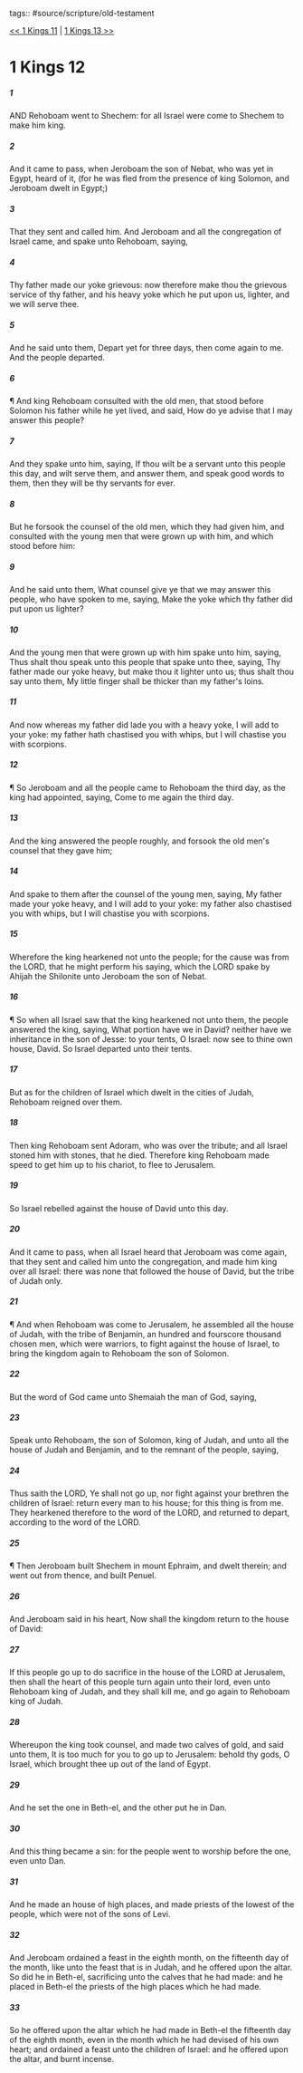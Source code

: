tags:: #source/scripture/old-testament

[<< 1 Kings 11](/old-testament/11_1_Kings/1_Kings_11.md) | [1 Kings 13 >>](/old-testament/11_1_Kings/1_Kings_13.md)

# 1 Kings 12

##### 1

AND Rehoboam went to Shechem: for all Israel were come to Shechem to make him king.

##### 2

And it came to pass, when Jeroboam the son of Nebat, who was yet in Egypt, heard of it, (for he was fled from the presence of king Solomon, and Jeroboam dwelt in Egypt;)

##### 3

That they sent and called him. And Jeroboam and all the congregation of Israel came, and spake unto Rehoboam, saying,

##### 4

Thy father made our yoke grievous: now therefore make thou the grievous service of thy father, and his heavy yoke which he put upon us, lighter, and we will serve thee.

##### 5

And he said unto them, Depart yet for three days, then come again to me. And the people departed.

##### 6

¶ And king Rehoboam consulted with the old men, that stood before Solomon his father while he yet lived, and said, How do ye advise that I may answer this people?

##### 7

And they spake unto him, saying, If thou wilt be a servant unto this people this day, and wilt serve them, and answer them, and speak good words to them, then they will be thy servants for ever.

##### 8

But he forsook the counsel of the old men, which they had given him, and consulted with the young men that were grown up with him, and which stood before him:

##### 9

And he said unto them, What counsel give ye that we may answer this people, who have spoken to me, saying, Make the yoke which thy father did put upon us lighter?

##### 10

And the young men that were grown up with him spake unto him, saying, Thus shalt thou speak unto this people that spake unto thee, saying, Thy father made our yoke heavy, but make thou it lighter unto us; thus shalt thou say unto them, My little finger shall be thicker than my father's loins.

##### 11

And now whereas my father did lade you with a heavy yoke, I will add to your yoke: my father hath chastised you with whips, but I will chastise you with scorpions.

##### 12

¶ So Jeroboam and all the people came to Rehoboam the third day, as the king had appointed, saying, Come to me again the third day.

##### 13

And the king answered the people roughly, and forsook the old men's counsel that they gave him;

##### 14

And spake to them after the counsel of the young men, saying, My father made your yoke heavy, and I will add to your yoke: my father also chastised you with whips, but I will chastise you with scorpions.

##### 15

Wherefore the king hearkened not unto the people; for the cause was from the LORD, that he might perform his saying, which the LORD spake by Ahijah the Shilonite unto Jeroboam the son of Nebat.

##### 16

¶ So when all Israel saw that the king hearkened not unto them, the people answered the king, saying, What portion have we in David? neither have we inheritance in the son of Jesse: to your tents, O Israel: now see to thine own house, David. So Israel departed unto their tents.

##### 17

But as for the children of Israel which dwelt in the cities of Judah, Rehoboam reigned over them.

##### 18

Then king Rehoboam sent Adoram, who was over the tribute; and all Israel stoned him with stones, that he died. Therefore king Rehoboam made speed to get him up to his chariot, to flee to Jerusalem.

##### 19

So Israel rebelled against the house of David unto this day.

##### 20

And it came to pass, when all Israel heard that Jeroboam was come again, that they sent and called him unto the congregation, and made him king over all Israel: there was none that followed the house of David, but the tribe of Judah only.

##### 21

¶ And when Rehoboam was come to Jerusalem, he assembled all the house of Judah, with the tribe of Benjamin, an hundred and fourscore thousand chosen men, which were warriors, to fight against the house of Israel, to bring the kingdom again to Rehoboam the son of Solomon.

##### 22

But the word of God came unto Shemaiah the man of God, saying,

##### 23

Speak unto Rehoboam, the son of Solomon, king of Judah, and unto all the house of Judah and Benjamin, and to the remnant of the people, saying,

##### 24

Thus saith the LORD, Ye shall not go up, nor fight against your brethren the children of Israel: return every man to his house; for this thing is from me. They hearkened therefore to the word of the LORD, and returned to depart, according to the word of the LORD.

##### 25

¶ Then Jeroboam built Shechem in mount Ephraim, and dwelt therein; and went out from thence, and built Penuel.

##### 26

And Jeroboam said in his heart, Now shall the kingdom return to the house of David:

##### 27

If this people go up to do sacrifice in the house of the LORD at Jerusalem, then shall the heart of this people turn again unto their lord, even unto Rehoboam king of Judah, and they shall kill me, and go again to Rehoboam king of Judah.

##### 28

Whereupon the king took counsel, and made two calves of gold, and said unto them, It is too much for you to go up to Jerusalem: behold thy gods, O Israel, which brought thee up out of the land of Egypt.

##### 29

And he set the one in Beth-el, and the other put he in Dan.

##### 30

And this thing became a sin: for the people went to worship before the one, even unto Dan.

##### 31

And he made an house of high places, and made priests of the lowest of the people, which were not of the sons of Levi.

##### 32

And Jeroboam ordained a feast in the eighth month, on the fifteenth day of the month, like unto the feast that is in Judah, and he offered upon the altar. So did he in Beth-el, sacrificing unto the calves that he had made: and he placed in Beth-el the priests of the high places which he had made.

##### 33

So he offered upon the altar which he had made in Beth-el the fifteenth day of the eighth month, even in the month which he had devised of his own heart; and ordained a feast unto the children of Israel: and he offered upon the altar, and burnt incense.
